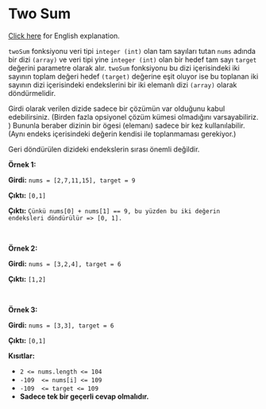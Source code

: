 ﻿# Two Sum

[Click here](README.en.md) for English explanation.


`twoSum` fonksiyonu veri tipi `integer (int)` olan tam sayıları tutan `nums` adında bir dizi `(array)` ve veri tipi yine `integer (int)` olan bir hedef tam sayı `target` değerini parametre olarak alır. `twoSum` fonksiyonu bu dizi içerisindeki iki sayının toplam değeri hedef `(target)` değerine eşit oluyor ise bu toplanan iki sayının dizi içerisindeki endekslerini bir iki elemanlı dizi `(array)` olarak döndürmelidir.


Girdi olarak verilen dizide sadece bir çözümün var olduğunu kabul edebilirsiniz. (Birden fazla opsiyonel çözüm kümesi olmadığını varsayabiliriz. ) Bununla beraber dizinin bir ögesi (elemanı) sadece bir kez kullanılabilir. (Aynı endeks içerisindeki değerin kendisi ile toplanmaması gerekiyor.)

Geri döndürülen dizideki endekslerin sırası önemli değildir.

**Örnek 1:**


**Girdi:** `nums = [2,7,11,15], target = 9`

**Çıktı:** `[0,1]`

**Çıktı:** `Çünkü nums[0] + nums[1] == 9, bu yüzden bu iki değerin endeksleri döndürülür => [0, 1].`

<br />

**Örnek 2:**


**Girdi:** `nums = [3,2,4], target = 6`

**Çıktı:** `[1,2]`

<br />

**Örnek 3:**


**Girdi:** `nums = [3,3], target = 6`

**Çıktı:** `[0,1]`

**Kısıtlar:**
-   `2 <= nums.length <= 104`
-   `-109  <= nums[i] <= 109`
-   `-109  <= target <= 109`
-   **Sadece tek bir geçerli cevap olmalıdır.**


